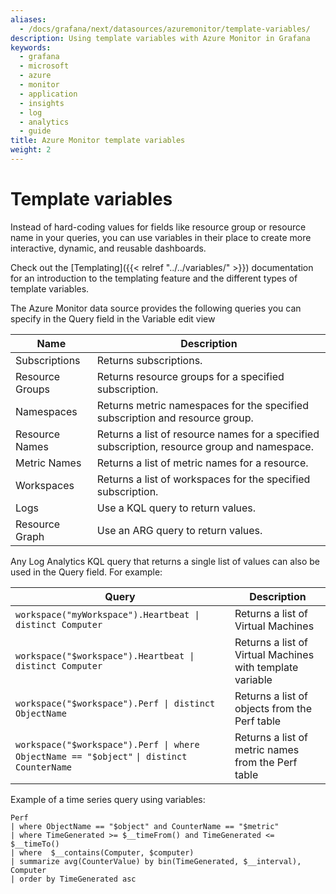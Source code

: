 ```yaml
---
aliases:
  - /docs/grafana/next/datasources/azuremonitor/template-variables/
description: Using template variables with Azure Monitor in Grafana
keywords:
  - grafana
  - microsoft
  - azure
  - monitor
  - application
  - insights
  - log
  - analytics
  - guide
title: Azure Monitor template variables
weight: 2
---
```


# Template variables

Instead of hard-coding values for fields like resource group or resource name in your queries, you can use variables in their place to create more interactive, dynamic, and reusable dashboards.

Check out the [Templating]({{< relref "../../variables/" >}}) documentation for an introduction to the templating feature and the different
types of template variables.

The Azure Monitor data source provides the following queries you can specify in the Query field in the Variable edit view

| Name            | Description                                                                                  |
| --------------- | -------------------------------------------------------------------------------------------- |
| Subscriptions   | Returns subscriptions.                                                                       |
| Resource Groups | Returns resource groups for a specified subscription.                                        |
| Namespaces      | Returns metric namespaces for the specified subscription and resource group.                 |
| Resource Names  | Returns a list of resource names for a specified subscription, resource group and namespace. |
| Metric Names    | Returns a list of metric names for a resource.                                               |
| Workspaces      | Returns a list of workspaces for the specified subscription.                                 |
| Logs            | Use a KQL query to return values.                                                            |
| Resource Graph  | Use an ARG query to return values.                                                           |

Any Log Analytics KQL query that returns a single list of values can also be used in the Query field. For example:

| Query                                                                                     | Description                                               |
| ----------------------------------------------------------------------------------------- | --------------------------------------------------------- |
| `workspace("myWorkspace").Heartbeat \| distinct Computer`                                 | Returns a list of Virtual Machines                        |
| `workspace("$workspace").Heartbeat \| distinct Computer`                                  | Returns a list of Virtual Machines with template variable |
| `workspace("$workspace").Perf \| distinct ObjectName`                                     | Returns a list of objects from the Perf table             |
| `workspace("$workspace").Perf \| where ObjectName == "$object"` `\| distinct CounterName` | Returns a list of metric names from the Perf table        |

Example of a time series query using variables:

```kusto
Perf
| where ObjectName == "$object" and CounterName == "$metric"
| where TimeGenerated >= $__timeFrom() and TimeGenerated <= $__timeTo()
| where  $__contains(Computer, $computer)
| summarize avg(CounterValue) by bin(TimeGenerated, $__interval), Computer
| order by TimeGenerated asc
```

